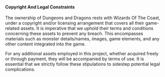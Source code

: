 #### Copyright And Legal Constraints
The ownership of Dungeons and Dragons rests with Wizards Of The Coast, under a copyright and/or licensing arrangement that covers all their game-related assets. It is imperative that we uphold their terms and conditions concerning these assets to prevent any breach. This encompasses materials such as monster details/names, images, game elements, and any other content integrated into the game.

For any additional assets employed in this project, whether acquired freely or through payment, they will be accompanied by terms of use. It is essential that we strictly follow these stipulations to sidestep potential legal complications.

